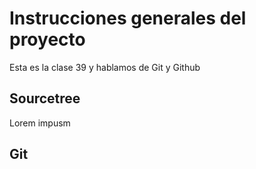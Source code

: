 # Instrucciones generales del proyecto

Esta es la clase 39 y hablamos de Git y Github

## Sourcetree

Lorem impusm

## Git